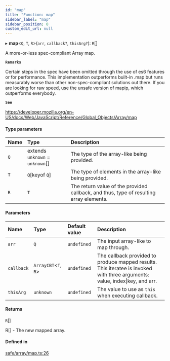 ```yaml
---
id: "map"
title: "Function: map"
sidebar_label: "map"
sidebar_position: 0
custom_edit_url: null
---
```


▸ **map**<`Q`, `T`, `R`\>(`arr`, `callback?`, `thisArg?`): `R`[]

A more-or-less spec-compliant Array map.

**`Remarks`**

Certain steps in the spec have been omitted through the use of es6 features or for performance.
This implementation outperforms built-in .map but runs measurably worse than other non-spec-compliant solutions out there.
If you are looking for raw speed, use the unsafe version of mapip, which outperforms everybody.

**`See`**

https://developer.mozilla.org/en-US/docs/Web/JavaScript/Reference/Global_Objects/Array/map

#### Type parameters

| Name | Type | Description |
| :------ | :------ | :------ |
| `Q` | extends `unknown` = `unknown`[] | The type of the array-like being provided. |
| `T` | `Q`[keyof `Q`] | The type of elements in the array-like being provided. |
| `R` | `T` | The return value of the provided callback, and thus, type of resulting array elements. |

#### Parameters

| Name | Type | Default value | Description |
| :------ | :------ | :------ | :------ |
| `arr` | `Q` | `undefined` | The input array-like to map through. |
| `callback` | `ArrayCBT`<`T`, `R`\> | `undefined` | The callback provided to produce mapped results.                   This iteratee is invoked with three arguments: value, index\|key, and arr. |
| `thisArg` | `unknown` | `undefined` | The value to use as `this` when executing callback. |

#### Returns

`R`[]

R[] - The new mapped array.

#### Defined in

[safe/array/map.ts:26](https://github.com/axisiscool/hikidashi/blob/6610d16/src/safe/array/map.ts#L26)
